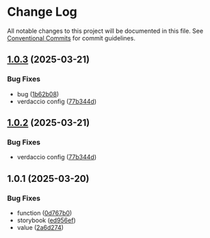 # Change Log

All notable changes to this project will be documented in this file.
See [Conventional Commits](https://conventionalcommits.org) for commit guidelines.

## [1.0.3](https://github.com/abcdyeah/lf-monerepo/compare/@lf/libs@1.0.1...@lf/libs@1.0.3) (2025-03-21)


### Bug Fixes

* bug ([1b62b08](https://github.com/abcdyeah/lf-monerepo/commit/1b62b08ca8a13aa573d83d44ad85542e6669ee28))
* verdaccio config ([77b344d](https://github.com/abcdyeah/lf-monerepo/commit/77b344d0e598d35ce745b03a0fbfb93ba92a83e0))





## [1.0.2](https://github.com/abcdyeah/lf-monerepo/compare/@lf/libs@1.0.1...@lf/libs@1.0.2) (2025-03-21)


### Bug Fixes

* verdaccio config ([77b344d](https://github.com/abcdyeah/lf-monerepo/commit/77b344d0e598d35ce745b03a0fbfb93ba92a83e0))





## 1.0.1 (2025-03-20)


### Bug Fixes

* function ([0d767b0](https://github.com/abcdyeah/lf-monerepo/commit/0d767b0bbe4f523d318b789dde830441c8742bf9))
* storybook ([ed956ef](https://github.com/abcdyeah/lf-monerepo/commit/ed956ef988358a3481a16a6e732476fca39e579b))
* value ([2a6d274](https://github.com/abcdyeah/lf-monerepo/commit/2a6d274cc375b43829c6b65110e9e8cc3bc1e6ba))
